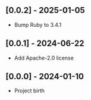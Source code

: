 ## [0.0.2] - 2025-01-05

- Bump Ruby to 3.4.1

## [0.0.1] - 2024-06-22

- Add Apache-2.0 license

## [0.0.0] - 2024-01-10

- Project birth
